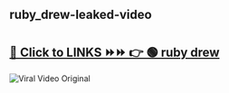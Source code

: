 
 ## ruby_drew-leaked-video 

# <h2><a href="https://clipsfans.com/ruby_drew&ref=git">🔗 Click to LINKS ⏩⏩ 👉 🟢 ruby drew </a></h2>

<a href="https://clipsfans.com/ruby_drew&ref=git" rel="nofollow" data-target="animated-image.originalLink"><img src="https://i.ibb.co.com/xMMVF88/686577567.gif" alt="Viral Video Original" style="max-width: 100%; display: inline-block;" data-target="animated-image.originalImage"></a>
